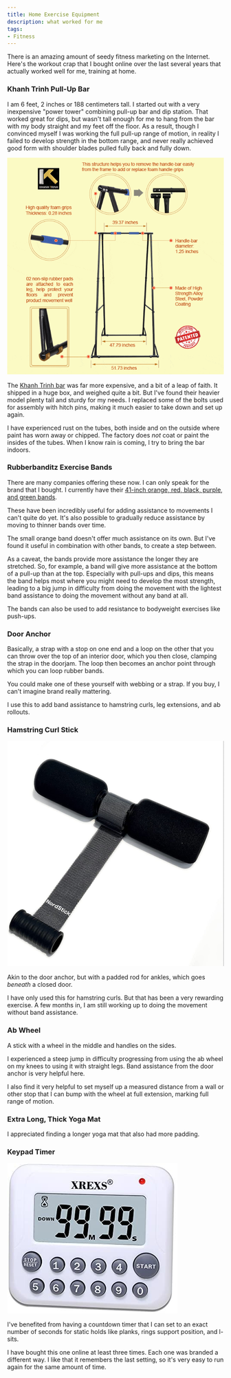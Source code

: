 ```yaml
---
title: Home Exercise Equipment
description: what worked for me
tags:
- Fitness
---
```


There is an amazing amount of seedy fitness marketing on the Internet.  Here's the workout crap that I bought online over the last several years that actually worked well for me, training at home.

### Khanh Trinh Pull-Up Bar

I am 6 feet, 2 inches or 188 centimeters tall.  I started out with a very inexpensive "power tower" combining pull-up bar and dip station.  That worked great for dips, but wasn't tall enough for me to hang from the bar with my body straight and my feet off the floor.  As a result, though I convinced myself I was working the full pull-up range of motion, in reality I failed to develop strength in the bottom range, and never really achieved good form with shoulder blades pulled fully back and fully down.

![pull-up bar](/images/pullup-bar.gif)

The [Khanh Trinh bar](https://khanhtrinhvn.com/products/kt1-1520-kt-folding-stand-frame-for-tall-or-big-users/) was far more expensive, and a bit of a leap of faith.  It shipped in a huge box, and weighed quite a bit.  But I've found their heavier model plenty tall and sturdy for my needs.  I replaced some of the bolts used for assembly with hitch pins, making it much easier to take down and set up again.

I have experienced rust on the tubes, both inside and on the outside where paint has worn away or chipped.  The factory does _not_ coat or paint the insides of the tubes.  When I know rain is coming, I try to bring the bar indoors.

### Rubberbanditz Exercise Bands

There are many companies offering these now.  I can only speak for the brand that I bought.  I currently have their [41-inch orange, red, black, purple, and green bands](https://www.rubberbanditz.com/41-in-resistance-band/).

These have been incredibly useful for adding assistance to movements I can't quite do yet.  It's also possible to gradually reduce assistance by moving to thinner bands over time.

The small orange band doesn't offer much assistance on its own.  But I've found it useful in combination with other bands, to create a step between.

As a caveat, the bands provide more assistance the longer they are stretched.  So, for example, a band will give more assistance at the bottom of a pull-up than at the top.  Especially with pull-ups and dips, this means the band helps most where you might need to develop the most strength, leading to a big jump in difficulty from doing the movement with the lightest band assistance to doing the movement without any band at all.

The bands can also be used to add resistance to bodyweight exercises like push-ups.

### Door Anchor

Basically, a strap with a stop on one end and a loop on the other that you can throw over the top of an interior door, which you then close, clamping the strap in the doorjam.  The loop then becomes an anchor point through which you can loop rubber bands.

You could make one of these yourself with webbing or a strap.  If you buy, I can't imagine brand really mattering.

I use this to add band assistance to hamstring curls, leg extensions, and ab rollouts.

### Hamstring Curl Stick

![hamstring curl stick](/images/nordstick.jpg)

Akin to the door anchor, but with a padded rod for ankles, which goes _beneath_ a closed door.

I have only used this for hamstring curls.  But that has been a very rewarding exercise.  A few months in, I am still working up to doing the movement without band assistance.

### Ab Wheel

A stick with a wheel in the middle and handles on the sides.

I experienced a steep jump in difficulty progressing from using the ab wheel on my knees to using it with straight legs.  Band assistance from the door anchor is very helpful here.

I also find it very helpful to set myself up a measured distance from a wall or other stop that I can bump with the wheel at full extension, marking full range of motion.

### Extra Long, Thick Yoga Mat

I appreciated finding a longer yoga mat that also had more padding.

### Keypad Timer

![keypad timer](/images/keypad-timer.jpg)

I've benefited from having a countdown timer that I can set to an exact number of seconds for static holds like planks, rings support position, and l-sits.

I have bought this one online at least three times.  Each one was branded a different way.  I like that it remembers the last setting, so it's very easy to run again for the same amount of time.
